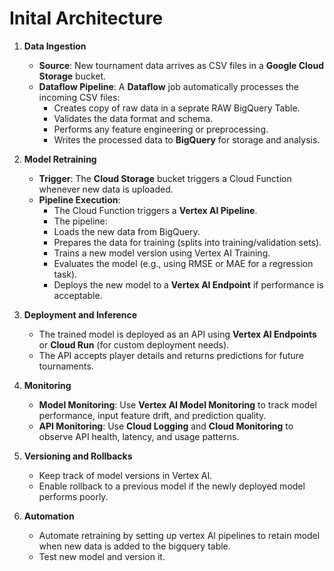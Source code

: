# Inital Architecture

1. **Data Ingestion**
    - **Source**: New tournament data arrives as CSV files in a **Google Cloud Storage** bucket.
    - **Dataflow Pipeline**: A **Dataflow** job automatically processes the incoming CSV files:
        - Creates copy of raw data in a seprate RAW BigQuery Table.
        - Validates the data format and schema.
        - Performs any feature engineering or preprocessing.
        - Writes the processed data to **BigQuery** for storage and analysis.

2. **Model Retraining**
    - **Trigger**: The **Cloud Storage** bucket triggers a Cloud Function whenever new data is uploaded.
    - **Pipeline Execution**:
        - The Cloud Function triggers a **Vertex AI Pipeline**.
        - The pipeline:
        - Loads the new data from BigQuery.
        - Prepares the data for training (splits into training/validation sets).
        - Trains a new model version using Vertex AI Training.
        - Evaluates the model (e.g., using RMSE or MAE for a regression task).
        - Deploys the new model to a **Vertex AI Endpoint** if performance is acceptable.

3. **Deployment and Inference**
    - The trained model is deployed as an API using **Vertex AI Endpoints** or **Cloud Run** (for custom deployment needs).
    - The API accepts player details and returns predictions for future tournaments.

4. **Monitoring**
    - **Model Monitoring**: Use **Vertex AI Model Monitoring** to track model performance, input feature drift, and prediction quality.
    - **API Monitoring**: Use **Cloud Logging** and **Cloud Monitoring** to observe API health, latency, and usage patterns.

5. **Versioning and Rollbacks**
    - Keep track of model versions in Vertex AI.
    - Enable rollback to a previous model if the newly deployed model performs poorly.

6. **Automation**
    - Automate retraining by setting up vertex AI pipelines to retain model when new data is added to the bigquery table.
    - Test new model and version it.
